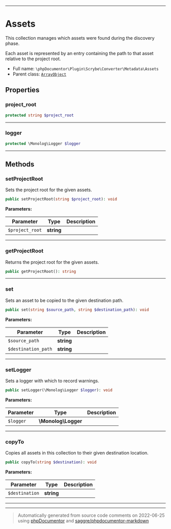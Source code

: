 ***

# Assets

This collection manages which assets were found during the discovery phase.

Each asset is represented by an entry containing the path to that asset relative to the project root.

* Full name: `\phpDocumentor\Plugin\Scrybe\Converter\Metadata\Assets`
* Parent class: [`ArrayObject`](../../../../../ArrayObject.md)



## Properties


### project_root



```php
protected string $project_root
```






***

### logger



```php
protected \Monolog\Logger $logger
```






***

## Methods


### setProjectRoot

Sets the project root for the given assets.

```php
public setProjectRoot(string $project_root): void
```








**Parameters:**

| Parameter | Type | Description |
|-----------|------|-------------|
| `$project_root` | **string** |  |




***

### getProjectRoot

Returns the project root for the given assets.

```php
public getProjectRoot(): string
```











***

### set

Sets an asset to be copied to the given destination path.

```php
public set(string $source_path, string $destination_path): void
```








**Parameters:**

| Parameter | Type | Description |
|-----------|------|-------------|
| `$source_path` | **string** |  |
| `$destination_path` | **string** |  |




***

### setLogger

Sets a logger with which to record warnings.

```php
public setLogger(\Monolog\Logger $logger): void
```








**Parameters:**

| Parameter | Type | Description |
|-----------|------|-------------|
| `$logger` | **\Monolog\Logger** |  |




***

### copyTo

Copies all assets in this collection to their given destination location.

```php
public copyTo(string $destination): void
```








**Parameters:**

| Parameter | Type | Description |
|-----------|------|-------------|
| `$destination` | **string** |  |




***


***
> Automatically generated from source code comments on 2022-06-25 using [phpDocumentor](http://www.phpdoc.org/) and [saggre/phpdocumentor-markdown](https://github.com/Saggre/phpDocumentor-markdown)
